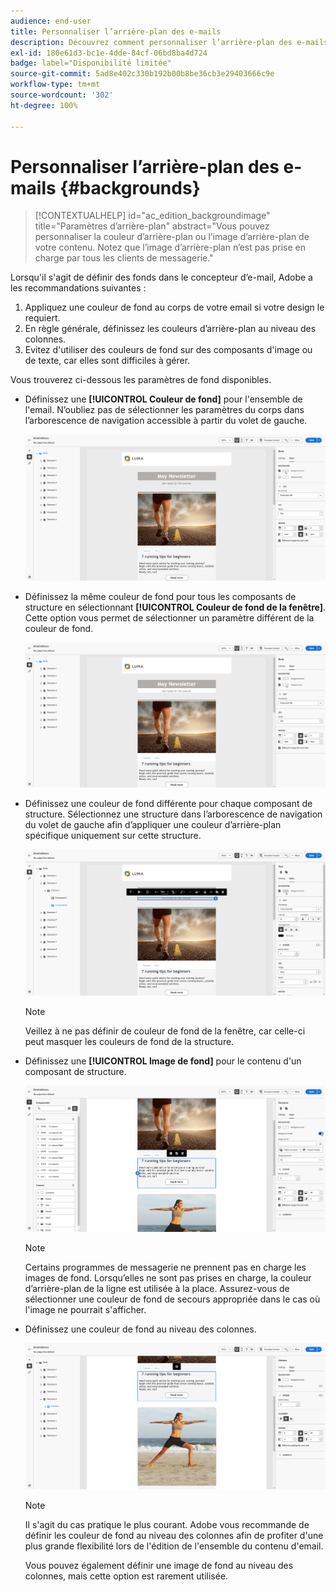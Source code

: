 ```yaml
---
audience: end-user
title: Personnaliser l’arrière-plan des e-mails
description: Découvrez comment personnaliser l’arrière-plan des e-mails.
exl-id: 180e61d3-bc1e-4dde-84cf-06bd8ba4d724
badge: label="Disponibilité limitée"
source-git-commit: 5ad8e402c330b192b00b8be36cb3e29403666c9e
workflow-type: tm+mt
source-wordcount: '302'
ht-degree: 100%

---
```


# Personnaliser l’arrière-plan des e-mails {#backgrounds}

>[!CONTEXTUALHELP]
>id="ac_edition_backgroundimage"
>title="Paramètres d’arrière-plan"
>abstract="Vous pouvez personnaliser la couleur d’arrière-plan ou l’image d’arrière-plan de votre contenu. Notez que l’image d’arrière-plan n’est pas prise en charge par tous les clients de messagerie."

Lorsqu&#39;il s&#39;agit de définir des fonds dans le concepteur d’e-mail, Adobe a les recommandations suivantes :

1. Appliquez une couleur de fond au corps de votre email si votre design le requiert.
1. En règle générale, définissez les couleurs d’arrière-plan au niveau des colonnes.
1. Evitez d&#39;utiliser des couleurs de fond sur des composants d&#39;image ou de texte, car elles sont difficiles à gérer.

Vous trouverez ci-dessous les paramètres de fond disponibles.

* Définissez une **[!UICONTROL Couleur de fond]** pour l&#39;ensemble de l&#39;email. N’oubliez pas de sélectionner les paramètres du corps dans l’arborescence de navigation accessible à partir du volet de gauche.

  ![](assets/background_1.png)

* Définissez la même couleur de fond pour tous les composants de structure en sélectionnant **[!UICONTROL Couleur de fond de la fenêtre]**. Cette option vous permet de sélectionner un paramètre différent de la couleur de fond.

  ![](assets/background_2.png)

* Définissez une couleur de fond différente pour chaque composant de structure. Sélectionnez une structure dans l’arborescence de navigation du volet de gauche afin d’appliquer une couleur d’arrière-plan spécifique uniquement sur cette structure.

  ![](assets/background_3.png)

  >[!NOTE]
  >
  >Veillez à ne pas définir de couleur de fond de la fenêtre, car celle-ci peut masquer les couleurs de fond de la structure.

* Définissez une **[!UICONTROL Image de fond]** pour le contenu d&#39;un composant de structure.

  ![](assets/background_4.png)

  >[!NOTE]
  >
  >Certains programmes de messagerie ne prennent pas en charge les images de fond. Lorsqu’elles ne sont pas prises en charge, la couleur d’arrière-plan de la ligne est utilisée à la place. Assurez-vous de sélectionner une couleur de fond de secours appropriée dans le cas où l&#39;image ne pourrait s&#39;afficher.

* Définissez une couleur de fond au niveau des colonnes.

  ![](assets/background_5.png)

  >[!NOTE]
  >
  >Il s&#39;agit du cas pratique le plus courant. Adobe vous recommande de définir les couleur de fond au niveau des colonnes afin de profiter d&#39;une plus grande flexibilité lors de l&#39;édition de l&#39;ensemble du contenu d&#39;email.

  Vous pouvez également définir une image de fond au niveau des colonnes, mais cette option est rarement utilisée.

